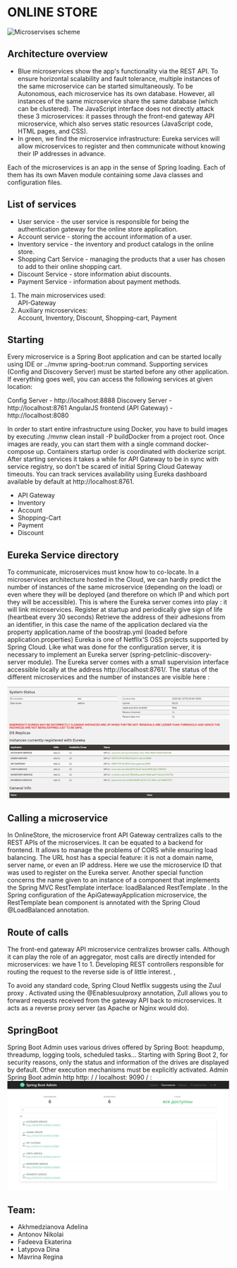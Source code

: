 # ONLINE STORE



![Microservises scheme](architecture.jpg "Architecture")

## Architecture overview
* Blue microservices show the app's functionality via the REST API. To ensure horizontal scalability and fault tolerance, multiple instances of the same microservice can be started simultaneously. To be Autonomous, each microservice has its own database. However, all instances of the same microservice share the same database (which can be clustered). The JavaScript interface does not directly attack these 3 microservices: it passes through the front-end gateway API microservice, which also serves static resources (JavaScript code, HTML pages, and CSS).
* In green, we find the microservice infrastructure: Eureka services will allow microservices to register and then communicate without knowing their IP addresses in advance.

Each of the microservices is an app in the sense of Spring loading. Each of them has its own Maven module containing some Java classes and configuration files.

## List of services
* User service - the user service is responsible for being the authentication gateway for the online store application. 
* Account service - storing the account information of a user.
* Inventory service - the inventory and product catalogs in the online store.
* Shopping Cart Service - managing the products that a user has chosen to add to their online shopping cart.
* Discount Service - store information abiut discounts.
* Payment Service - information about payment methods.

1. The main microservices used:  
API-Gateway 
2. Auxiliary microservices:  
Account, Inventory, Discount, Shopping-cart, Payment

## Starting
Every microservice is a Spring Boot application and can be started locally using IDE or ../mvnw spring-boot:run command. Supporting services (Config and Discovery Server) must be started before any other application. 
If everything goes well, you can access the following services at given location:

Config Server - http://localhost:8888
Discovery Server - http://localhost:8761
AngularJS frontend (API Gateway) - http://localhost:8080

In order to start entire infrastructure using Docker, you have to build images by executing ./mvnw clean install -P buildDocker from a project root. Once images are ready, you can start them with a single command docker-compose up. Containers startup order is coordinated with dockerize script. After starting services it takes a while for API Gateway to be in sync with service registry, so don't be scared of initial Spring Cloud Gateway timeouts. You can track services availability using Eureka dashboard available by default at http://localhost:8761.
*  API Gateway
*  Inventory
*  Account
*  Shopping-Cart
*  Payment
*  Discount

## Eureka Service directory
To communicate, microservices must know how to co-locate. In a microservices architecture hosted in the Cloud, we can hardly predict the number of instances of the same microservice (depending on the load) or even where they will be deployed (and therefore on which IP and which port they will be accessible). This is where the Eureka server comes into play : it will link microservices. 
Register at startup and periodically give sign of life (heartbeat every 30 seconds)
Retrieve the address of their adhesions from an identifier, in this case the name of the application declared via the property application.name of the boostrap.yml (loaded before application.properties)
Eureka is one of Netflix'S OSS projects supported by Spring Cloud.
Like what was done for the configuration server, it is necessary to implement an Eureka server (spring-petclinic-discovery-server module). 
The Eureka server comes with a small supervision interface accessible locally at the address http://localhost:8761/. The status of the different microservices and the number of instances 
are visible here :

![Eureka](Eureka.jpg "Eureka") 

## Calling a microservice
In OnlineStore, the microservice front API Gateway centralizes calls to the REST APIs of the microservices. It can be equated to a backend for frontend. It allows to manage the problems of CORS while ensuring load balancing.
The URL host has a special feature: it is not a domain name, server name, or even an IP address. Here we use the microservice ID that was used to register on the Eureka server.
Another special function concerns the name given to an instance of a component that implements the Spring MVC RestTemplate interface: loadBalanced RestTemplate .
In the Spring configuration of the ApiGatewayApplication microservice, the RestTemplate bean component is annotated with the Spring Cloud @LoadBalanced annotation.

## Route of calls
The front-end gateway API microservice centralizes browser calls. Although it can play the role of an aggregator, most calls are directly intended for microservices: we have 1 to 1. Developing REST controllers responsible for routing the request to the reverse side is of little interest. ,

To avoid any standard code, Spring Cloud Netflix suggests using the Zuul proxy . Activated using the @Enablesuulproxy annotation, Zull allows you to forward requests received from the gateway API back to microservices. It acts as a reverse proxy server (as Apache or Nginx would do).

## SpringBoot
Spring Boot Admin uses various drives offered by Spring Boot: heapdump, threadump, logging tools, scheduled tasks… Starting with Spring Boot 2, for security reasons, only the status and information of the drives are displayed by default. Other execution mechanisms must be explicitly activated.
Admin Spring Boot admin http http: / / localhost: 9090 / :
![logs](logs.jpg "SpringBoot") 
## Team: 
* Akhmedzianova Adelina
* Antonov Nikolai
* Fadeeva Ekaterina
* Latypova Dina
* Mavrina Regina
